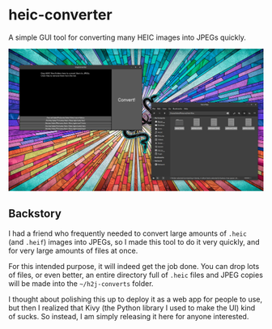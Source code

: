 # heic-converter

A simple GUI tool for converting many HEIC images into JPEGs quickly.

![heic-converter GUI](heic-converter.png)

## Backstory

I had a friend who frequently needed to convert large amounts of `.heic` (and `.heif`) images into JPEGs, so I made this tool to do it very quickly, and for very large amounts of files at once.

For this intended purpose, it will indeed get the job done. You can drop lots of files, or even better, an entire directory full of `.heic` files and JPEG copies will be made into the `~/h2j-converts` folder.

I thought about polishing this up to deploy it as a web app for people to use, but then I realized that Kivy (the Python library I used to make the UI) kind of sucks. So instead, I am simply releasing it here for anyone interested. 
